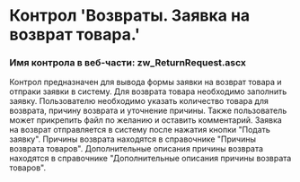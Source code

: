 ﻿---
description: 2.4.9.1
---
# Контрол 'Возвраты. Заявка на возврат товара.'
### Имя контрола в веб-части: zw_ReturnRequest.ascx
Контрол предназначен для вывода формы заявки на возврат товара и отпраки заявки в систему.
Для возврата товара необходимо заполнить заявку. Пользователю необходимо указать количество товара для возврата, причину возврата и уточнение причины. Также пользователь может прикрепить файл по желанию и оставить комментарий.
Заявка на возврат отправляется в систему после нажатия кнопки "Подать заявку".
Причины возврата находятся в справочнике "Причины возврата товаров".
Дополнительные описания причины возврата находятся в справочнике "Дополнительные описания причины возврата товаров".

